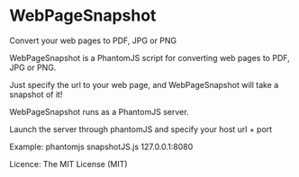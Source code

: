 WebPageSnapshot
==========

Convert your web pages to PDF, JPG or PNG

WebPageSnapshot is a PhantomJS script for converting web pages to PDF, JPG or PNG.


Just specify the url to your web page, and WebPageSnapshot will take a snapshot of it!

WebPageSnapshot runs as a PhantomJS server. 

Launch the server through phantomJS and specify your host url + port


Example:
phantomjs snapshotJS.js 127.0.0.1:8080


Licence: The MIT License (MIT)
